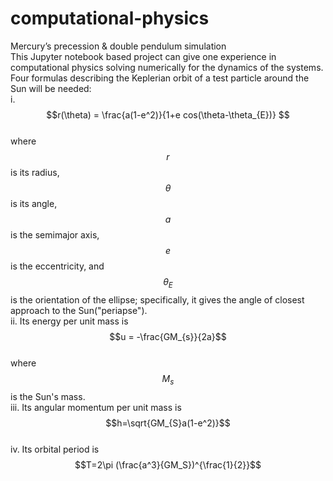 # computational-physics
Mercury’s precession &amp; double pendulum simulation  
This Jupyter notebook based project can give one experience in computational physics solving numerically for the dynamics of the systems.  
Four formulas describing the Keplerian orbit of a test particle around the Sun will be needed:  
i. $$r(\theta) = \frac{a(1-e^2)}{1+e cos(\theta-\theta_{E})} $$  
where $$r$$ is its radius, $$\theta$$ is its angle, $$a$$ is the semimajor axis, $$e$$ is the eccentricity, and $$\theta_E$$ is the orientation of
the ellipse; specifically, it gives the angle of closest approach to the Sun("periapse").  
ii. Its energy per unit mass is  
$$u = -\frac{GM_{s}}{2a}$$  
where $$M_{s}$$ is the Sun's mass.  
iii. Its angular momentum per unit mass is  
$$h=\sqrt{GM_{S}a(1-e^2)}$$  
iv. Its orbital period is   
$$T=2\pi (\frac{a^3}{GM_S})^{\frac{1}{2}}$$
